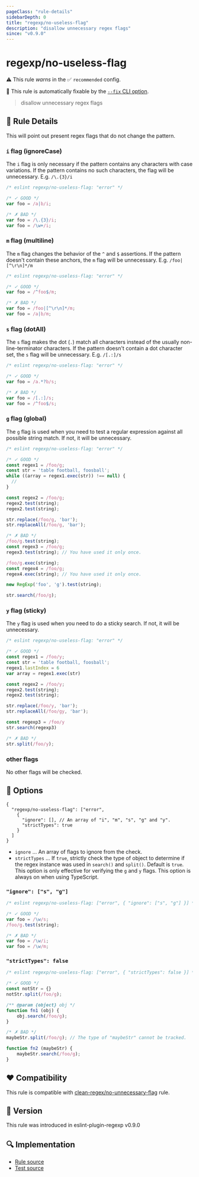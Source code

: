 ```yaml
---
pageClass: "rule-details"
sidebarDepth: 0
title: "regexp/no-useless-flag"
description: "disallow unnecessary regex flags"
since: "v0.9.0"
---
```

# regexp/no-useless-flag

⚠️ This rule _warns_ in the ✅ `recommended` config.

🔧 This rule is automatically fixable by the [`--fix` CLI option](https://eslint.org/docs/latest/user-guide/command-line-interface#--fix).

<!-- end auto-generated rule header -->

> disallow unnecessary regex flags

## :book: Rule Details

This will point out present regex flags that do not change the pattern.

### `i` flag (ignoreCase)

The `i` flag is only necessary if the pattern contains any characters with case
variations. If the pattern contains no such characters, the flag will be
unnecessary. E.g. `/\.{3}/i`

<eslint-code-block fix>

```js
/* eslint regexp/no-useless-flag: "error" */

/* ✓ GOOD */
var foo = /a|b/i;

/* ✗ BAD */
var foo = /\.{3}/i;
var foo = /\w+/i;
```

</eslint-code-block>

### `m` flag (multiline)

The `m` flag changes the behavior of the `^` and `$` assertions. If the pattern
doesn't contain these anchors, the `m` flag will be unnecessary. E.g. `/foo|[^\r\n]*/m`

<eslint-code-block fix>

```js
/* eslint regexp/no-useless-flag: "error" */

/* ✓ GOOD */
var foo = /^foo$/m;

/* ✗ BAD */
var foo = /foo|[^\r\n]*/m;
var foo = /a|b/m;
```

</eslint-code-block>

### `s` flag (dotAll)

The `s` flag makes the dot (`.`) match all characters instead of the usually
non-line-terminator characters. If the pattern doesn't contain a dot
character set, the `s` flag will be unnecessary. E.g. `/[.:]/s`

<eslint-code-block fix>

```js
/* eslint regexp/no-useless-flag: "error" */

/* ✓ GOOD */
var foo = /a.*?b/s;

/* ✗ BAD */
var foo = /[.:]/s;
var foo = /^foo$/s;
```

</eslint-code-block>

### `g` flag (global)

The `g` flag is used when you need to test a regular expression against all possible string match. If not, it will be unnecessary.

<eslint-code-block fix>

```js
/* eslint regexp/no-useless-flag: "error" */

/* ✓ GOOD */
const regex1 = /foo/g;
const str = 'table football, foosball';
while ((array = regex1.exec(str)) !== null) {
  //
}

const regex2 = /foo/g;
regex2.test(string);
regex2.test(string);

str.replace(/foo/g, 'bar');
str.replaceAll(/foo/g, 'bar');

/* ✗ BAD */
/foo/g.test(string);
const regex3 = /foo/g;
regex3.test(string); // You have used it only once.

/foo/g.exec(string);
const regex4 = /foo/g;
regex4.exec(string); // You have used it only once.

new RegExp('foo', 'g').test(string);

str.search(/foo/g);
```

</eslint-code-block>

### `y` flag (sticky)

The `y` flag is used when you need to do a sticky search. If not, it will be unnecessary.

<eslint-code-block fix>

```js
/* eslint regexp/no-useless-flag: "error" */

/* ✓ GOOD */
const regex1 = /foo/y;
const str = 'table football, foosball';
regex1.lastIndex = 6
var array = regex1.exec(str)

const regex2 = /foo/y;
regex2.test(string);
regex2.test(string);

str.replace(/foo/y, 'bar');
str.replaceAll(/foo/gy, 'bar');

const regexp3 = /foo/y
str.search(regexp3)

/* ✗ BAD */
str.split(/foo/y);
```

</eslint-code-block>

### other flags

No other flags will be checked.

## :wrench: Options

```json5
{
  "regexp/no-useless-flag": ["error",
    {
      "ignore": [], // An array of "i", "m", "s", "g" and "y".
      "strictTypes": true
    }
  ]
}
```

- `ignore` ... An array of flags to ignore from the check.
- `strictTypes` ... If `true`, strictly check the type of object to determine if the regex instance was used in `search()` and `split()`. Default is `true`. This option is only effective for verifying the `g` and `y` flags.
  This option is always on when using TypeScript.

### `"ignore": ["s", "g"]`

<eslint-code-block fix>

```js
/* eslint regexp/no-useless-flag: ["error", { "ignore": ["s", "g"] }] */

/* ✓ GOOD */
var foo = /\w/s;
/foo/g.test(string);

/* ✗ BAD */
var foo = /\w/i;
var foo = /\w/m;
```

</eslint-code-block>

### `"strictTypes": false`

<eslint-code-block fix>

```js
/* eslint regexp/no-useless-flag: ["error", { "strictTypes": false }] */

/* ✓ GOOD */
const notStr = {}
notStr.split(/foo/g);

/** @param {object} obj */
function fn1 (obj) {
    obj.search(/foo/g);
}

/* ✗ BAD */
maybeStr.split(/foo/g); // The type of "maybeStr" cannot be tracked.

function fn2 (maybeStr) {
    maybeStr.search(/foo/g);
}
```

</eslint-code-block>

## :heart: Compatibility

This rule is compatible with [clean-regex/no-unnecessary-flag] rule.

[clean-regex/no-unnecessary-flag]: https://github.com/RunDevelopment/eslint-plugin-clean-regex/blob/master/docs/rules/no-unnecessary-flag.md

## :rocket: Version

This rule was introduced in eslint-plugin-regexp v0.9.0

## :mag: Implementation

- [Rule source](https://github.com/ota-meshi/eslint-plugin-regexp/blob/master/lib/rules/no-useless-flag.ts)
- [Test source](https://github.com/ota-meshi/eslint-plugin-regexp/blob/master/tests/lib/rules/no-useless-flag.ts)
